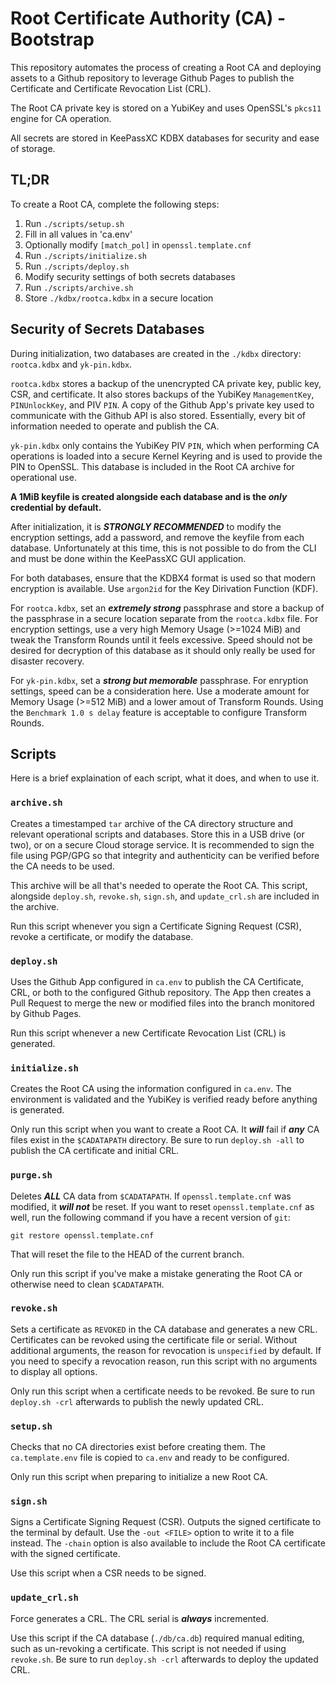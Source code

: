 # Root Certificate Authority (CA) - Bootstrap

This repository automates the process of creating a Root CA and deploying assets
to a Github repository to leverage Github Pages to publish the Certificate and
Certificate Revocation List (CRL).

The Root CA private key is stored on a YubiKey and uses OpenSSL's `pkcs11`
engine for CA operation.

All secrets are stored in KeePassXC KDBX databases for security and ease of
storage.

## TL;DR

To create a Root CA, complete the following steps:

1.  Run `./scripts/setup.sh`
2.  Fill in all values in 'ca.env'
3.  Optionally modify `[match_pol]` in `openssl.template.cnf`
4.  Run `./scripts/initialize.sh`
5.  Run `./scripts/deploy.sh`
6.  Modify security settings of both secrets databases
7.  Run `./scripts/archive.sh`
8.  Store `./kdbx/rootca.kdbx` in a secure location

## Security of Secrets Databases

During initialization, two databases are created in the `./kdbx` directory:
`rootca.kdbx` and `yk-pin.kdbx`.

`rootca.kdbx` stores a backup of the unencrypted CA private key, public key,
CSR, and certificate. It also stores backups of the YubiKey `ManagementKey`,
`PINUnlockKey`, and PIV `PIN`. A copy of the Github App's private key used to
communicate with the Github API is also stored. Essentially, every bit of
information needed to operate and publish the CA.

`yk-pin.kdbx` only contains the YubiKey PIV `PIN`, which when performing CA
operations is loaded into a secure Kernel Keyring and is used to provide the PIN
to OpenSSL. This database is included in the Root CA archive for operational
use.

**A 1MiB keyfile is created alongside each database and is the *only*
credential by default.**

After initialization, it is ***STRONGLY RECOMMENDED*** to modify the encryption
settings, add a password, and remove the keyfile from each database.
Unfortunately at this time, this is not possible to do from the CLI and must be
done within the KeePassXC GUI application.

For both databases, ensure that the KDBX4 format is used so that modern
encryption is available. Use `argon2id` for the Key Dirivation Function (KDF).

For `rootca.kdbx`, set an ***extremely strong*** passphrase and store a backup
of the passphrase in a secure location separate from the `rootca.kdbx` file. For
encryption settings, use a very high Memory Usage (>=1024 MiB) and tweak the 
Transform Rounds until it feels excessive. Speed should not be desired for
decryption of this database as it should only really be used for disaster
recovery.

For `yk-pin.kdbx`, set a ***strong but memorable*** passphrase. For enryption
settings, speed can be a consideration here. Use a moderate amount for Memory
Usage (>=512 MiB) and a lower amout of Transform Rounds. Using the
`Benchmark 1.0 s delay` feature is acceptable to configure Transform Rounds.

## Scripts

Here is a brief explaination of each script, what it does, and when to use it.

### `archive.sh`

Creates a timestamped `tar` archive of the CA directory structure and relevant
operational scripts and databases. Store this in a USB drive (or two), or on a
secure Cloud storage service. It is recommended to sign the file using PGP/GPG
so that integrity and authenticity can be verified before the CA needs to be
used.

This archive will be all that's needed to operate the Root CA. This script,
alongside `deploy.sh`, `revoke.sh`, `sign.sh`, and `update_crl.sh` are included
in the archive.

Run this script whenever you sign a Certificate Signing Request (CSR), revoke a
certificate, or modify the database.

### `deploy.sh`

Uses the Github App configured in `ca.env` to publish the CA Certificate, CRL,
or both to the configured Github repository. The App then creates a Pull Request
to merge the new or modified files into the branch monitored by Github Pages.

Run this script whenever a new Certificate Revocation List (CRL) is generated.

### `initialize.sh`

Creates the Root CA using the information configured in `ca.env`. The
environment is validated and the YubiKey is verified ready before anything is
generated.

Only run this script when you want to create a Root CA. It ***will*** fail if
***any*** CA files exist in the `$CADATAPATH` directory. Be sure to run
`deploy.sh -all` to publish the CA certificate and initial CRL.

### `purge.sh`

Deletes ***ALL*** CA data from `$CADATAPATH`. If `openssl.template.cnf` was
modified, it ***will not*** be reset. If you want to reset
`openssl.template.cnf` as well, run the following command if you have a recent
version of `git`:

    git restore openssl.template.cnf

That will reset the file to the HEAD of the current branch.

Only run this script if you've make a mistake generating the Root CA or
otherwise need to clean `$CADATAPATH`.

### `revoke.sh`

Sets a certificate as `REVOKED` in the CA database and generates a new CRL.
Certificates can be revoked using the certificate file or serial. Without
additional arguments, the reason for revocation is `unspecified` by default. If
you need to specify a revocation reason, run this script with no arguments to
display all options.

Only run this script when a certificate needs to be revoked. Be sure to run
`deploy.sh -crl` afterwards to publish the newly updated CRL.

### `setup.sh`

Checks that no CA directories exist before creating them. The `ca.template.env`
file is copied to `ca.env` and ready to be configured.

Only run this script when preparing to initialize a new Root CA.

### `sign.sh`

Signs a Certificate Signing Request (CSR). Outputs the signed certificate to the
terminal by default. Use the `-out <FILE>` option to write it to a file instead.
The `-chain` option is also available to include the Root CA certificate with
the signed certificate.

Use this script when a CSR needs to be signed.

### `update_crl.sh`

Force generates a CRL. The CRL serial is ***always*** incremented.

Use this script if the CA database (`./db/ca.db`) required manual editing, such
as un-revoking a certificate. This script is not needed if using `revoke.sh`. Be
sure to run `deploy.sh -crl` afterwards to deploy the updated CRL.
